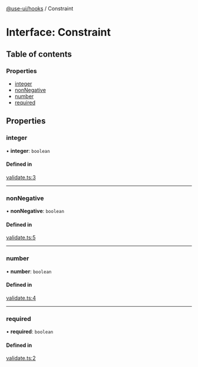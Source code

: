 [@use-ui/hooks](../README.md) / Constraint

# Interface: Constraint

## Table of contents

### Properties

- [integer](Constraint.md#integer)
- [nonNegative](Constraint.md#nonnegative)
- [number](Constraint.md#number)
- [required](Constraint.md#required)

## Properties

### integer

• **integer**: `boolean`

#### Defined in

[validate.ts:3](https://github.com/vasyas/use-ui-hooks/blob/228e17b/src/validate.ts#L3)

___

### nonNegative

• **nonNegative**: `boolean`

#### Defined in

[validate.ts:5](https://github.com/vasyas/use-ui-hooks/blob/228e17b/src/validate.ts#L5)

___

### number

• **number**: `boolean`

#### Defined in

[validate.ts:4](https://github.com/vasyas/use-ui-hooks/blob/228e17b/src/validate.ts#L4)

___

### required

• **required**: `boolean`

#### Defined in

[validate.ts:2](https://github.com/vasyas/use-ui-hooks/blob/228e17b/src/validate.ts#L2)
